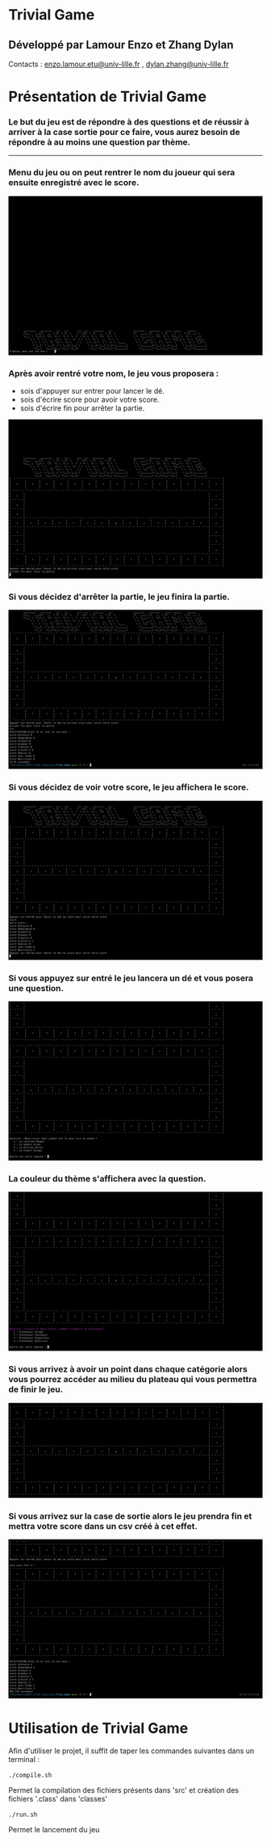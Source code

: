 Trivial Game
===========

Développé par Lamour Enzo et Zhang Dylan
-- 
Contacts : <enzo.lamour.etu@univ-lille.fr> , <dylan.zhang@univ-lille.fr>

# Présentation de <le Trivial Game> Trivial Game 

### Le but du jeu est de répondre à des questions et de réussir à arriver à la case sortie pour ce faire, vous aurez besoin de répondre à au moins une question par thème.
---
### Menu du jeu ou on peut rentrer le nom du joueur qui sera ensuite enregistré avec le score.

![menu](./shots/menu.png "menu") 

### Après avoir rentré votre nom, le jeu vous proposera :

- sois d'appuyer sur entrer pour lancer le dé.
- sois d'écrire score pour avoir votre score.
- sois d'écrire fin pour arrêter la partie.

![Démarage](./shots/demarage.png "démarage") 

### Si vous décidez d'arrêter la partie, le jeu finira la partie.

![taper fin](./shots/taperFin.png "taper fin") 

### Si vous décidez de voir votre score, le jeu affichera le score.

![score](./shots/score.png "score") 

### Si vous appuyez sur entré le jeu lancera un dé et vous posera une question.

![Question](./shots/exQuestion2.png "ex question 2") 

### La couleur du thème s'affichera avec la question.

![Question](./shots/exQuestion1.png "ex question 1") 

### Si vous arrivez à avoir un point dans chaque catégorie alors vous pourrez accéder au milieu du plateau qui vous permettra de finir le jeu.

![acceder milieu](./shots/accederMilieu.png "acceder milieu") 

### Si vous arrivez sur la case de sortie alors le jeu prendra fin et mettra votre score dans un csv créé à cet effet.

![fin du jeu](./shots/finDuJeu.png "fin du jeu") 

# Utilisation de <le nom de votre jeu> Trivial Game

Afin d'utiliser le projet, il suffit de taper les commandes suivantes dans un terminal :

```
./compile.sh
```
Permet la compilation des fichiers présents dans 'src' et création des fichiers '.class' dans 'classes'

```
./run.sh
```
Permet le lancement du jeu
